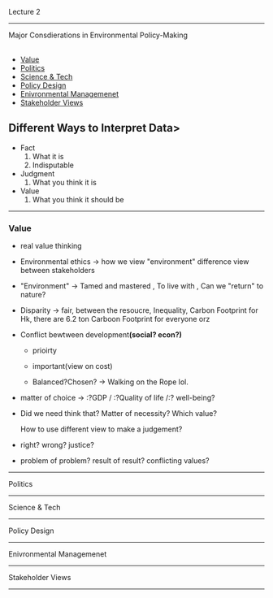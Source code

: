 <H8>Lecture 2</H8>
<hr></hr>
Major Consdierations in Environmental Policy-Making
<br></br>
<ul>
    <li> <a href = '#Value'>Value</a> </li>
    <li> <a href = '#Politics'>Politics</a> </li>
    <li> <a href = '#Science & Tech'>Science & Tech</a> </li>
    <li> <a href = '#Policy Design'>Policy Design</a> </li>
    <li> <a href = '#Enivronmental Managemenet'>Enivronmental Managemenet</a> </li>
    <li> <a href = '#Stakeholder Views'>Stakeholder Views</a> </li>
</ul>

<H2><b>Different Ways to Interpret Data</b>></H2>

<ul>
    <li>Fact 
        <ol>
        <li>What it is</li>
        <li>Indisputable</li>
        </ol>
    </li>
    <li>Judgment
        <ol>
            <li>What you think it is</li>
        </ol>
    </li>
    <li>Value
        <ol>
            <li>What you think it should be</li>
        </ol>
    </li>
</ul>

<hr></hr>
<div id ='Value'><h3>Value</h3></div>

<ul>
    <li>real value thinking</li><p>
    <li>Environmental ethics -> how we view "environment" difference view between stakeholders</li><p>
    <li>"Environment" -> Tamed and mastered , To live with , Can we "return" to nature?</li><p>
    <li>Disparity -> fair, between the resoucre, Inequality, Carbon Footprint
        for Hk, there are 6.2 ton Carboon Footprint for everyone orz</li><p>
    <li>Conflict bewtween development<b>(social? econ?)</b><p></li>
        <ul>
            <li>prioirty</li><p>
            <li>important(view on cost)</li><p>
            <li>Balanced?Chosen? -> Walking on the Rope lol.</li><p>
        </ul>
    </li>
    <li>matter of choice -> :?GDP / :?Quality of life /:? well-being?</li><p>
    <li>Did we need think that? Matter of necessity? Which value?</li><p>
    How to use different view to make a judgement?
    <li>right? wrong? justice?</li><p>
    <li>problem of problem? result of result? conflicting values?</li><p>
</ul>
<hr></hr>
<div id ='Politics'>Politics</div>

<ul>
</ul>


<hr></hr>
<div id ='Science & Tech'>Science & Tech</div>
<hr></hr>
<div id ='Policy Design'>Policy Design</div>
<hr></hr>
<div id ='Enivronmental Managemenet'>Enivronmental Managemenet</div>
<hr></hr>
<div id ='Stakeholder Views'>Stakeholder Views</div>
<hr></hr>
